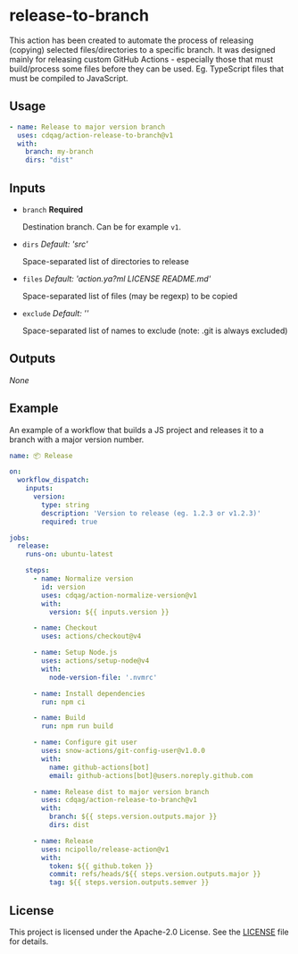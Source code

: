 # release-to-branch

This action has been created to automate the process of releasing (copying) selected files/directories to a specific branch. It was designed mainly for releasing custom GitHub Actions - especially those that must build/process some files before they can be used. Eg. TypeScript files that must be compiled to JavaScript.

## Usage

```yaml
- name: Release to major version branch
  uses: cdqag/action-release-to-branch@v1
  with:
    branch: my-branch
    dirs: "dist"
```

## Inputs

* `branch` **Required**

    Destination branch. Can be for example `v1`.

* `dirs` _Default: 'src'_

    Space-separated list of directories to release

* `files` _Default: 'action.ya?ml LICENSE README.md'_

    Space-separated list of files (may be regexp) to be copied

* `exclude` _Default: ''_

    Space-separated list of names to exclude (note: .git is always excluded)

## Outputs

_None_

## Example

An example of a workflow that builds a JS project and releases it to a branch with a major version number.

```yaml
name: 📦 Release

on:
  workflow_dispatch:
    inputs:
      version:
        type: string
        description: 'Version to release (eg. 1.2.3 or v1.2.3)'
        required: true

jobs:
  release:
    runs-on: ubuntu-latest

    steps:
      - name: Normalize version
        id: version
        uses: cdqag/action-normalize-version@v1
        with:
          version: ${{ inputs.version }}

      - name: Checkout
        uses: actions/checkout@v4

      - name: Setup Node.js
        uses: actions/setup-node@v4
        with:
          node-version-file: '.nvmrc'

      - name: Install dependencies
        run: npm ci

      - name: Build
        run: npm run build

      - name: Configure git user
        uses: snow-actions/git-config-user@v1.0.0
        with:
          name: github-actions[bot]
          email: github-actions[bot]@users.noreply.github.com

      - name: Release dist to major version branch
        uses: cdqag/action-release-to-branch@v1
        with:
          branch: ${{ steps.version.outputs.major }}
          dirs: dist

      - name: Release
        uses: ncipollo/release-action@v1
        with:
          token: ${{ github.token }}
          commit: refs/heads/${{ steps.version.outputs.major }}
          tag: ${{ steps.version.outputs.semver }}
```

## License

This project is licensed under the Apache-2.0 License. See the [LICENSE](LICENSE) file for details.
